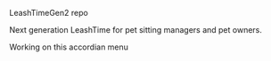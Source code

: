 LeashTimeGen2 repo

Next generation LeashTime for pet sitting managers and pet owners. 

Working on this accordian menu
